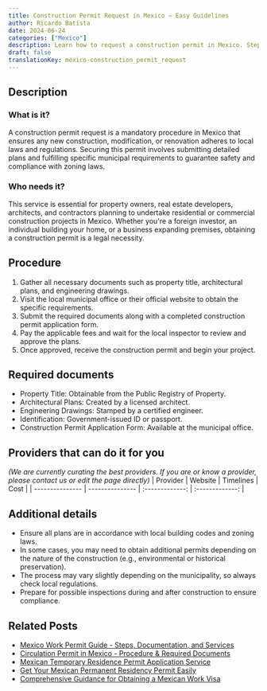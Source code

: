 ```yaml
---
title: Construction Permit Request in Mexico – Easy Guidelines
author: Ricardo Batista
date: 2024-06-24
categories: ["Mexico"]
description: Learn how to request a construction permit in Mexico. Step-by-step guide and required documents for a smooth approval process.
draft: false
translationKey: mexico-construction_permit_request
---
```


## Description
### What is it?
A construction permit request is a mandatory procedure in Mexico that ensures any new construction, modification, or renovation adheres to local laws and regulations. Securing this permit involves submitting detailed plans and fulfilling specific municipal requirements to guarantee safety and compliance with zoning laws.

### Who needs it?
This service is essential for property owners, real estate developers, architects, and contractors planning to undertake residential or commercial construction projects in Mexico. Whether you're a foreign investor, an individual building your home, or a business expanding premises, obtaining a construction permit is a legal necessity.

## Procedure

1. Gather all necessary documents such as property title, architectural plans, and engineering drawings.
2. Visit the local municipal office or their official website to obtain the specific requirements.
3. Submit the required documents along with a completed construction permit application form.
4. Pay the applicable fees and wait for the local inspector to review and approve the plans.
5. Once approved, receive the construction permit and begin your project.


## Required documents

- Property Title: Obtainable from the Public Registry of Property.
- Architectural Plans: Created by a licensed architect.
- Engineering Drawings: Stamped by a certified engineer.
- Identification: Government-issued ID or passport.
- Construction Permit Application Form: Available at the municipal office.


## Providers that can do it for you
_(We are currently curating the best providers. If you are or know a provider, please contact us or edit the page directly)_
| Provider        |     Website     |     Timelines    |       Cost      |
| --------------- | --------------- |  :-------------: | :-------------: |

## Additional details

- Ensure all plans are in accordance with local building codes and zoning laws.
- In some cases, you may need to obtain additional permits depending on the nature of the construction (e.g., environmental or historical preservation).
- The process may vary slightly depending on the municipality, so always check local regulations.
- Prepare for possible inspections during and after construction to ensure compliance.

## Related Posts

- [Mexico Work Permit Guide - Steps, Documentation, and Services](https://tramitit.com/english/guides/mexico/work_permit/)
- [Circulation Permit in Mexico - Procedure & Required Documents](https://tramitit.com/english/guides/mexico/circulation_permit/)
- [Mexican Temporary Residence Permit Application Service](https://tramitit.com/english/guides/mexico/temporary_residence_permit/)
- [Get Your Mexican Permanent Residency Permit Easily](https://tramitit.com/english/guides/mexico/permanent_residence_permit/)
- [Comprehensive Guidance for Obtaining a Mexican Work Visa](https://tramitit.com/english/guides/mexico/work_visa_processing/)